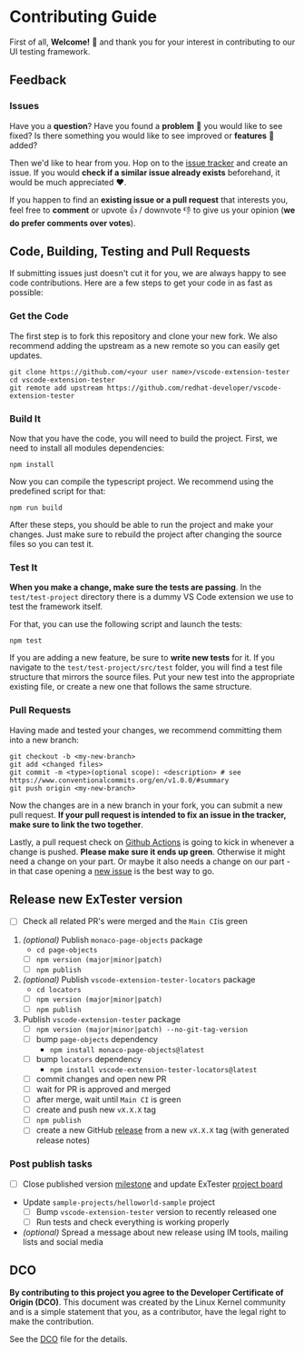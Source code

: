 # Contributing Guide

First of all, **Welcome!** :wave: and thank you for your interest in contributing to our UI testing framework.

## Feedback

### Issues

Have you a **question**? Have you found a **problem** 🚫 you would like to see fixed? Is there something you would like to see improved or **features** 🚀 added?

Then we'd like to hear from you. Hop on to the [issue tracker](../../issues) and create an issue. If you would **check if a similar issue already exists** beforehand, it would be much appreciated :heart:.

If you happen to find an **existing issue or a pull request** that interests you, feel free to **comment** or upvote :+1: / downvote :-1: to give us your opinion (**we do prefer comments over votes**).

## Code, Building, Testing and Pull Requests

If submitting issues just doesn't cut it for you, we are always happy to see code contributions. Here are a few steps to get your code in as fast as possible:

### Get the Code

The first step is to fork this repository and clone your new fork. We also recommend adding the upstream as a new remote so you can easily get updates.

```shell
git clone https://github.com/<your user name>/vscode-extension-tester
cd vscode-extension-tester
git remote add upstream https://github.com/redhat-developer/vscode-extension-tester
```

### Build It

Now that you have the code, you will need to build the project. First, we need to install all modules dependencies:

```nodejs
npm install
```

Now you can compile the typescript project. We recommend using the predefined script for that:

```nodejs
npm run build
```

After these steps, you should be able to run the project and make your changes. Just make sure to rebuild the project after changing the source files so you can test it.

### Test It

**When you make a change, make sure the tests are passing**. In the ```test/test-project``` directory there is a dummy VS Code extension we use to test the framework itself.

For that, you can use the following script and launch the tests:

```nodejs
npm test
```

If you are adding a new feature, be sure to **write new tests** for it. If you navigate to the ```test/test-project/src/test``` folder, you will find a test file structure that mirrors the source files. Put your new test into the appropriate existing file, or create a new one that follows the same structure.

### Pull Requests

Having made and tested your changes, we recommend committing them into a new branch:

```shell
git checkout -b <my-new-branch>
git add <changed files>
git commit -m <type>(optional scope): <description> # see https://www.conventionalcommits.org/en/v1.0.0/#summary
git push origin <my-new-branch>
```

Now the changes are in a new branch in your fork, you can submit a new pull request. **If your pull request is intended to fix an issue in the tracker, make sure to link the two together**.

Lastly, a pull request check on [Github Actions](../../actions) is going to kick in whenever a change is pushed. **Please make sure it ends up green**. Otherwise it might need a change on your part. Or maybe it also needs a change on our part - in that case opening a [new issue](../../issues) is the best way to go.

## Release new ExTester version

- [ ] Check all related PR's were merged and the `Main CI`is green

1. _(optional)_ Publish `monaco-page-objects` package
    - `cd page-objects`
    - [ ] `npm version (major|minor|patch)`
    - [ ] `npm publish`
2. _(optional)_ Publish `vscode-extension-tester-locators` package
    - `cd locators`
    - [ ] `npm version (major|minor|patch)`
    - [ ] `npm publish`
3. Publish `vscode-extension-tester` package
    - [ ] `npm version (major|minor|patch) --no-git-tag-version`
    - [ ] bump `page-objects` dependency
      - `npm install monaco-page-objects@latest`
    - [ ] bump `locators` dependency
      - `npm install vscode-extension-tester-locators@latest`
    - [ ] commit changes and open new PR
    - [ ] wait for PR is approved and merged
    - [ ] after merge, wait until `Main CI` is green
    - [ ] create and push new `vX.X.X` tag
    - [ ] `npm publish`
    - [ ] create a new GitHub [release](https://github.com/redhat-developer/vscode-extension-tester/releases) from a new `vX.X.X` tag (with generated release notes)

### Post publish tasks

- [ ] Close published version [milestone](https://github.com/redhat-developer/vscode-extension-tester/milestones) and update ExTester [project board](https://github.com/orgs/redhat-developer/projects/41/views/3)
- Update `sample-projects/helloworld-sample` project
  - [ ] Bump `vscode-extension-tester` version to recently released one
  - [ ] Run tests and check everything is working properly
- _(optional)_ Spread a message about new release using IM tools, mailing lists and social media

## DCO

**By contributing to this project you agree to the Developer Certificate of Origin (DCO)**. This document was created by the Linux Kernel community and is a simple statement that you, as a contributor, have the legal right to make the contribution.

See the [DCO](DCO) file for the details.

